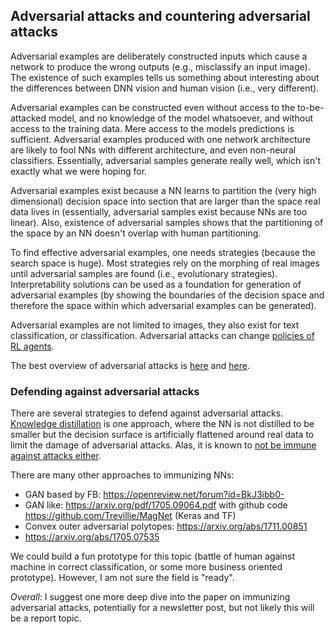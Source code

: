 
## Adversarial attacks and countering adversarial attacks

Adversarial examples are deliberately constructed inputs which cause a network to produce the wrong outputs (e.g., misclassify an input image). The existence of such examples tells us something about interesting about the differences between DNN vision and human vision (i.e., very different). 

Adversarial examples can be constructed even without access to the to-be-attacked model, and no knowledge of the model whatsoever, and without access to the training data. Mere access to the models predictions is sufficient. Adversarial examples produced with one network architecture are likely to fool NNs with different architecture, and even non-neural classifiers. Essentially, adversarial samples generate really well, which isn't exactly what we were hoping for.

Adversarial examples exist because a NN learns to partition the (very high dimensional) decision space into section that are larger than the space real data lives in (essentially, adversarial samples exist because NNs are too linear). Also, existence of adversarial samples shows that the partitioning of the space by an NN doesn't overlap with human partitioning. 

To find effective adversarial examples, one needs strategies (because the search space is huge). Most strategies rely on the morphing of real images until adversarial samples are found (i.e., evolutionary strategies). Interpretability solutions can be used as a foundation for generation of adversarial examples (by showing the boundaries of the decision space and therefore the space within which adversarial examples can be generated).

Adversarial examples are not limited to images, they also exist for text classification, or classification. Adversarial attacks can change [policies of RL agents](https://arxiv.org/pdf/1701.04143.pdf).

The best overview of adversarial attacks is [here](https://blog.acolyer.org/2017/02/28/when-dnns-go-wrong-adversarial-examples-and-what-we-can-learn-from-them/) and [here](https://blog.openai.com/adversarial-example-research/).

### Defending against adversarial attacks

There are several strategies to defend against adversarial attacks. [Knowledge distillation](https://arxiv.org/pdf/1511.04508.pdf) is one approach, where the NN is not distilled to be smaller but the decision surface is artificially flattened around real data to limit the damage of adversarial attacks. Alas, it is known to [not be immune against attacks either](https://nicholas.carlini.com/papers/2016_defensivedistillation.pdf).

There are many other approaches to immunizing NNs:
 - GAN based by FB: https://openreview.net/forum?id=BkJ3ibb0-
 - GAN like: https://arxiv.org/pdf/1705.09064.pdf with github code https://github.com/Trevillie/MagNet (Keras and TF)
 -  Convex outer adversarial polytopes: https://arxiv.org/abs/1711.00851
 -  https://arxiv.org/abs/1705.07535

We could build a fun prototype for this topic (battle of human against machine in correct classification, or some more business oriented prototype). However, I am not sure the field is "ready".  

*Overall*: I suggest one more deep dive into the paper on immunizing adversarial attacks, potentially for a newsletter post, but not likely this will be a report topic. 
